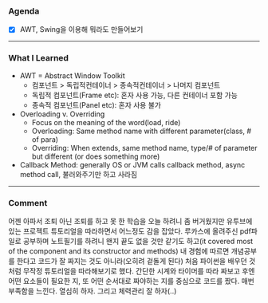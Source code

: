 ### Agenda

- [x]  AWT, Swing을 이용해 뭐라도 만들어보기

---

### What I Learned

- AWT = Abstract Window Toolkit
    - 컴포넌트 > 독립적컨테이너 > 종속적컨테이너 > 나머지 컴포넌트
    - 독립적 컴포넌트(Frame etc): 혼자 사용 가능, 다른 컨테이너 포함 가능
    - 종속적 컴포넌트(Panel etc): 혼자 사용 불가
- Overloading v. Overriding
    - Focus on the meaning of the word(load, ride)
    - Overloading: Same method name with different parameter(class, # of para)
    - Overriding: When extends, same method name, type/# of parameter but different (or does something more)
- Callback Method: generally OS or JVM calls callback method, async method call, 불러와주기만 하고 사라짐

---

### Comment

어젠 아파서 조퇴 아닌 조퇴를 하고 못 한 학습을 오늘 하려니 좀 버거웠지만 유투브에 있는 프로젝트 튜토리얼을 따라하면서 어느정도 감을 잡았다. 루카스에 올려주신 pdf파일로 공부하며 노트필기를 하려니 왠지 끝도 없을 것만 같기도 하고(it covered most of the component and its constructor and methods) 내 경험에 따르면 개념공부를 한다고 코드가 잘 짜지는 것도 아니라(오히려 겉돌게 된다) 처음 파이썬을 배우던 것 처럼 무작정 튜토리얼을 따라해보기로 했다. 간단한 시계와 타이머를 따라 짜보고 후엔 어떤 요소들이 필요한 지, 또 어떤 순서대로 짜야하는 지를 중심으로 코드를 짰다.
매번 부족함을 느낀다. 열심히 하자. 그리고 체력관리 잘 하자(..)